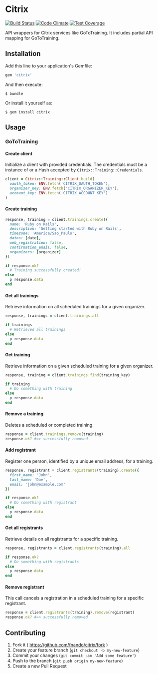 # Citrix

[![Build Status](https://travis-ci.org/fnando/citrix.svg)](https://travis-ci.org/fnando/citrix)
[![Code Climate](https://codeclimate.com/github/fnando/citrix/badges/gpa.svg)](https://codeclimate.com/github/fnando/citrix)
[![Test Coverage](https://codeclimate.com/github/fnando/citrix/badges/coverage.svg)](https://codeclimate.com/github/fnando/citrix)

API wrappers for Citrix services like GoToTraining. It includes partial API mapping for GoToTraining.

## Installation

Add this line to your application's Gemfile:

```ruby
gem 'citrix'
```

And then execute:

    $ bundle

Or install it yourself as:

    $ gem install citrix

## Usage

### GoToTraining

#### Create client

Initialize a client with provided credentials.
The credentials must be a instance of or
a Hash accepted by `Citrix::Training::Credentials`.

```ruby
client = Citrix::Training::Client.build(
  oauth_token: ENV.fetch('CITRIX_OAUTH_TOKEN'),
  organizer_key: ENV.fetch('CITRIX_ORGANIZER_KEY'),
  account_key: ENV.fetch('CITRIX_ACCOUNT_KEY')
)
```

#### Create training

```ruby
response, training = client.trainings.create({
  name: 'Ruby on Rails',
  description: 'Getting started with Ruby on Rails',
  timezone: 'America/Sao_Paulo',
  dates: [date],
  web_registration: false,
  confirmation_email: false,
  organizers: [organizer]
})

if response.ok?
  # Training successfully created!
else
  p response.data
end
```

#### Get all trainings

Retrieve information on all scheduled trainings for a given organizer.

```ruby
response, trainings = client.trainings.all

if trainings
  # Retrieved all trainings
else
  p response.data
end
```

#### Get training

Retrieve information on a given scheduled training for a given organizer.

```ruby
response, training = client.trainings.find(training_key)

if training
  # Do something with training
else
  p response.data
end
```

#### Remove a training

Deletes a scheduled or completed training.

```ruby
response = client.trainings.remove(training)
response.ok? #=> successfully removed
```

#### Add registrant

Register one person, identified by a unique email address, for a training.

```ruby
response, registrant = client.registrants(training).create({
  first_name: 'John',
  last_name: 'Doe',
  email: 'john@example.com'
})

if response.ok?
  # Do something with registrant
else
  p response.data
end
```

#### Get all registrants

Retrieve details on all registrants for a specific training.

```ruby
response, registrants = client.registrants(training).all

if response.ok?
  # Do something with registrants
else
  p response.data
end
```

#### Remove registrant

This call cancels a registration in a scheduled training for a
specific registrant.

```ruby
response = client.registrants(training).remove(registrant)
response.ok? #=> successfully removed
```

## Contributing

1. Fork it ( https://github.com/fnando/citrix/fork )
2. Create your feature branch (`git checkout -b my-new-feature`)
3. Commit your changes (`git commit -am 'Add some feature'`)
4. Push to the branch (`git push origin my-new-feature`)
5. Create a new Pull Request
